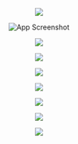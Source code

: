 <p align="center">
  <img src="https://github.com/ISMARZDEV/DIAGRAMS-AND-PROGRAMS-IN-C-SHARP-1/blob/main/img/DiagramaAreaCirculo.jpg?raw=true">
</p>

<p align="center">
  <img src="https://github.com/ISMARZDEV/DIAGRAMS-AND-PROGRAMS-IN-C-SHARP-1/blob/main/img/DiagramaAreaCuadrado.jpg?raw=true" alt="App Screenshot">
</p>

<p align="center">
  <img src="https://github.com/ISMARZDEV/DIAGRAMS-AND-PROGRAMS-IN-C-SHARP-1/blob/main/img/DiagramaAreaElipse.jpg?raw=true">
</p>

<p align="center">
  <img src="https://github.com/ISMARZDEV/DIAGRAMS-AND-PROGRAMS-IN-C-SHARP-1/blob/main/img/DiagramaAreaHex%C3%A1gono.jpg?raw=true">
</p>

<p align="center">
  <img src="https://github.com/ISMARZDEV/DIAGRAMS-AND-PROGRAMS-IN-C-SHARP-1/blob/main/img/DiagramaAreaRectangulo.jpg?raw=true">
</p>

<p align="center">
  <img src="https://github.com/ISMARZDEV/DIAGRAMS-AND-PROGRAMS-IN-C-SHARP-1/blob/main/img/DiagramaAreaHex%C3%A1gono.jpg?raw=true">
</p>

<p align="center">
  <img src="https://github.com/ISMARZDEV/DIAGRAMS-AND-PROGRAMS-IN-C-SHARP-1/blob/main/img/DiagramaAreaTrapecio.jpg?raw=true">
</p>

<p align="center">
  <img src="https://github.com/ISMARZDEV/DIAGRAMS-AND-PROGRAMS-IN-C-SHARP-1/blob/main/img/DiagramaAreaTriangulo.jpg?raw=true">
</p>

<p align="center">
  <img src="https://github.com/ISMARZDEV/DIAGRAMS-AND-PROGRAMS-IN-C-SHARP-1/blob/main/img/DiagramaHipotenusaTeorema.jpg?raw=true">
</p>
